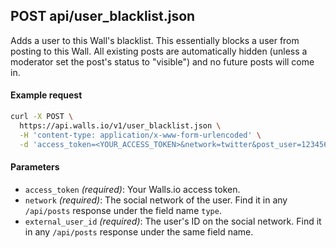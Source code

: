 ## POST api/user_blacklist.json

Adds a user to this Wall's blacklist. This essentially blocks a user from posting to this Wall. All existing posts are automatically hidden (unless a moderator set the post's status to "visible") and no future posts will come in.

#### Example request
```bash
curl -X POST \
  https://api.walls.io/v1/user_blacklist.json \
  -H 'content-type: application/x-www-form-urlencoded' \
  -d 'access_token=<YOUR_ACCESS_TOKEN>&network=twitter&post_user=123456'
```

#### Parameters
- `access_token` *(required)*: Your Walls.io access token.
- `network` *(required)*: The social network of the user. Find it in any `/api/posts` response under the field name `type`.
- `external_user_id` *(required)*: The user's ID on the social network. Find it in any `/api/posts` response under the same field name.